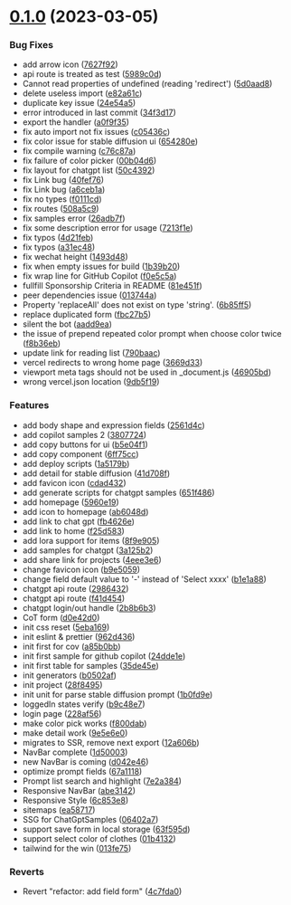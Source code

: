 # [0.1.0](https://github.com/prompt-engineering/click-prompt/compare/28f84954fc74e11619804632ccb68abdabd2df66...v0.1.0) (2023-03-05)

### Bug Fixes

- add arrow icon ([7627f92](https://github.com/prompt-engineering/click-prompt/commit/7627f9213c9b173c1fa6f24bec349ffdb2ae0469))
- api route is treated as test ([5989c0d](https://github.com/prompt-engineering/click-prompt/commit/5989c0dcebd076ff3d46641060f1b46795d0ee19))
- Cannot read properties of undefined (reading 'redirect') ([5d0aad8](https://github.com/prompt-engineering/click-prompt/commit/5d0aad89f5e4a22ec4ab3a8be5860812645735e3))
- delete useless import ([e82a61c](https://github.com/prompt-engineering/click-prompt/commit/e82a61cff3a57bc07eb56f53117c9c7c1b2a7d72))
- duplicate key issue ([24e54a5](https://github.com/prompt-engineering/click-prompt/commit/24e54a51d95740cbd04b3cd7fd01100c71fb8e40))
- error introduced in last commit ([34f3d17](https://github.com/prompt-engineering/click-prompt/commit/34f3d17a8d334e8d33885154934afc92f6cd143e))
- export the handler ([a0f9f35](https://github.com/prompt-engineering/click-prompt/commit/a0f9f35f9a75911fe4211fecf27d76ca5a7f8597))
- fix auto import not fix issues ([c05436c](https://github.com/prompt-engineering/click-prompt/commit/c05436c2a961580d7f9da6a3f6ceedece065196d))
- fix color issue for stable diffusion ui ([654280e](https://github.com/prompt-engineering/click-prompt/commit/654280e2ee568632b77c9bf2a39b6af81fbd3eb1))
- fix compile warning ([c76c87a](https://github.com/prompt-engineering/click-prompt/commit/c76c87a667e5391b05e751af946af6136f1703db))
- fix failure of color picker ([00b04d6](https://github.com/prompt-engineering/click-prompt/commit/00b04d64f9f4d25a75ad53410d6c63133cca64af))
- fix layout for chatgpt list ([50c4392](https://github.com/prompt-engineering/click-prompt/commit/50c4392d42fde1791fcff0f2142033d3528768d7))
- fix Link bug ([40fef76](https://github.com/prompt-engineering/click-prompt/commit/40fef7668b52349ff52e8518f06ca18a7ecbebd7))
- fix Link bug ([a6ceb1a](https://github.com/prompt-engineering/click-prompt/commit/a6ceb1aee6e17ca781839c6d03d1dacc9a28116c))
- fix no types ([f0111cd](https://github.com/prompt-engineering/click-prompt/commit/f0111cd690d9ee4f659aec1df059893b73471248))
- fix routes ([508a5c9](https://github.com/prompt-engineering/click-prompt/commit/508a5c9b0a5cf792f8eb6c955d642f4b13093296))
- fix samples error ([26adb7f](https://github.com/prompt-engineering/click-prompt/commit/26adb7f5de3489e500959379f4868a47f02e80fa))
- fix some description error for usage ([7213f1e](https://github.com/prompt-engineering/click-prompt/commit/7213f1e63e76853742d5de12f0b0cfd429f91fdc))
- fix typos ([4d21feb](https://github.com/prompt-engineering/click-prompt/commit/4d21feb3833d2bf960ae99cbc06710e96af1f3fa))
- fix typos ([a31ec48](https://github.com/prompt-engineering/click-prompt/commit/a31ec48c795d580ce16aa171c918478fe251f0de))
- fix wechat height ([1493d48](https://github.com/prompt-engineering/click-prompt/commit/1493d486afdba9ac06c09aaf0bddebf600c2f19c))
- fix when empty issues for build ([1b39b20](https://github.com/prompt-engineering/click-prompt/commit/1b39b20b99080d04de89e6f79e41151b87053f84))
- fix wrap line for GitHub Copilot ([f0e5c5a](https://github.com/prompt-engineering/click-prompt/commit/f0e5c5acf864434e397b9eba8f8a2499e9a5164c))
- fullfill Sponsorship Criteria in README ([81e451f](https://github.com/prompt-engineering/click-prompt/commit/81e451fc4235af728b077a420ed19e417025e8c9))
- peer dependencies issue ([013744a](https://github.com/prompt-engineering/click-prompt/commit/013744a3985d34d3fd6a221c36d45c9acd566c57))
- Property 'replaceAll' does not exist on type 'string'. ([6b85ff5](https://github.com/prompt-engineering/click-prompt/commit/6b85ff51af02d0d096a3f01dfb25c16c01da1f77))
- replace duplicated form ([fbc27b5](https://github.com/prompt-engineering/click-prompt/commit/fbc27b5764cecbe40b0187d1dbb5fbee7c8ede36))
- silent the bot ([aadd9ea](https://github.com/prompt-engineering/click-prompt/commit/aadd9ea9526df2228b612a0bc76e989d00c3bf76))
- the issue of prepend repeated color prompt when choose color twice ([f8b36eb](https://github.com/prompt-engineering/click-prompt/commit/f8b36eb089ecabe89c583bf6cc1abd540c3ff58d))
- update link for reading list ([790baac](https://github.com/prompt-engineering/click-prompt/commit/790baac7fc210d543de8b82f26bb37c4ceff0484))
- vercel redirects to wrong home page ([3669d33](https://github.com/prompt-engineering/click-prompt/commit/3669d3368bcaa23b0da783f8bdb1050a9d541ab4))
- viewport meta tags should not be used in \_document.js ([46905bd](https://github.com/prompt-engineering/click-prompt/commit/46905bd5117525d3255a96f69c67f20ab7a0798a))
- wrong vercel.json location ([9db5f19](https://github.com/prompt-engineering/click-prompt/commit/9db5f1972b1df62a6ea189d549853e22bca1376e))

### Features

- add body shape and expression fields ([2561d4c](https://github.com/prompt-engineering/click-prompt/commit/2561d4c11147171bb1d6d28804f18c945578ad7f))
- add copilot samples 2 ([3807724](https://github.com/prompt-engineering/click-prompt/commit/38077244a03bb984fea5470d0584cc2d578c39c6))
- add copy buttons for ui ([b5e04f1](https://github.com/prompt-engineering/click-prompt/commit/b5e04f11d7fbe23a6203f4eb15454df5ffd44945))
- add copy component ([6ff75cc](https://github.com/prompt-engineering/click-prompt/commit/6ff75ccb7d851bdada0b6284552387bf5ba848a2))
- add deploy scripts ([1a5179b](https://github.com/prompt-engineering/click-prompt/commit/1a5179b718d3d02483fcf0cc08fac5565dd75d19))
- add detail for stable diffusion ([41d708f](https://github.com/prompt-engineering/click-prompt/commit/41d708faf88f271c5e5d302d80e4a4581f2128b1))
- add favicon icon ([cdad432](https://github.com/prompt-engineering/click-prompt/commit/cdad4329bf7a7ae3e8a32b39cafa2f391256815e))
- add generate scripts for chatgpt samples ([651f486](https://github.com/prompt-engineering/click-prompt/commit/651f4863c3cdd487be67bf568e1a4e4662c17cb6))
- add homepage ([5960e19](https://github.com/prompt-engineering/click-prompt/commit/5960e190e3b67e4affc4f84ad4eb2d7fd2e345d0))
- add icon to homepage ([ab6048d](https://github.com/prompt-engineering/click-prompt/commit/ab6048dbada63ff10dcc3d9e3fbd8607aeacda7c))
- add link to chat gpt ([fb4626e](https://github.com/prompt-engineering/click-prompt/commit/fb4626e62d0eed2da51b9470eeb317670941495c))
- add link to home ([f25d583](https://github.com/prompt-engineering/click-prompt/commit/f25d5837dd45a3af21bea0264325df2c469743fb))
- add lora support for items ([8f9e905](https://github.com/prompt-engineering/click-prompt/commit/8f9e9056cf0b08786c70d37d2c62ab19596c2337))
- add samples for chatgpt ([3a125b2](https://github.com/prompt-engineering/click-prompt/commit/3a125b2c6412ce440fb2960c38078bb486287cd9))
- add share link for projects ([4eee3e6](https://github.com/prompt-engineering/click-prompt/commit/4eee3e633261737c90a7b4c210a1760b93c0d3cf))
- change favicon icon ([b9e5059](https://github.com/prompt-engineering/click-prompt/commit/b9e50596dc96bfa1ddf1e6f21f4651b89f8a3c60))
- change field default value to '-' instead of 'Select xxxx' ([b1e1a88](https://github.com/prompt-engineering/click-prompt/commit/b1e1a88227dca000e2467bf8c6ebda3a1eb070b3))
- chatgpt api route ([2986432](https://github.com/prompt-engineering/click-prompt/commit/298643276547de342a79776261d76ea98c12519e))
- chatgpt api route ([f41d454](https://github.com/prompt-engineering/click-prompt/commit/f41d454ae54994225c6069ada7bc972291688049))
- chatgpt login/out handle ([2b8b6b3](https://github.com/prompt-engineering/click-prompt/commit/2b8b6b325abf6e80ffc3cf5d2c98ed4c17b26a58))
- CoT form ([d0e42d0](https://github.com/prompt-engineering/click-prompt/commit/d0e42d067c082e3ae1ae42efce1f419e8d884356))
- init css reset ([5eba169](https://github.com/prompt-engineering/click-prompt/commit/5eba1697789f531abe3b517ba7d533f0e8bcc79a))
- init eslint & prettier ([962d436](https://github.com/prompt-engineering/click-prompt/commit/962d4361cf8e14bc3e1fccd206e71fd729205310))
- init first for cov ([a85b0bb](https://github.com/prompt-engineering/click-prompt/commit/a85b0bb51896df058acb4e5f4803b3be59b31d81))
- init first sample for github copilot ([24dde1e](https://github.com/prompt-engineering/click-prompt/commit/24dde1ec71c4926276ff0eea3d9f4bb2d3bde5b4))
- init first table for samples ([35de45e](https://github.com/prompt-engineering/click-prompt/commit/35de45e28425b7c94acbbbdf523fa24a381f1ae0))
- init generators ([b0502af](https://github.com/prompt-engineering/click-prompt/commit/b0502afec0e8d359fcf6608869847b6e9c112fef))
- init project ([28f8495](https://github.com/prompt-engineering/click-prompt/commit/28f84954fc74e11619804632ccb68abdabd2df66))
- init unit for parse stable diffusion prompt ([1b0fd9e](https://github.com/prompt-engineering/click-prompt/commit/1b0fd9ebbf3f031fa236da0a422b4f64f1dab9b1))
- loggedIn states verify ([b9c48e7](https://github.com/prompt-engineering/click-prompt/commit/b9c48e77238841901bada4a9f23b8cc75f7660c7))
- login page ([228af56](https://github.com/prompt-engineering/click-prompt/commit/228af565205e4f49383adc21ae45ed7bf68b66af))
- make color pick works ([f800dab](https://github.com/prompt-engineering/click-prompt/commit/f800dabfde5d528c1fef9b474b0bec86ddb322d7))
- make detail work ([9e5e6e0](https://github.com/prompt-engineering/click-prompt/commit/9e5e6e0153b59627ace58958fa9362ef5bf99ad5))
- migrates to SSR, remove next export ([12a606b](https://github.com/prompt-engineering/click-prompt/commit/12a606beba3abf90bd88fd3ca0d40ad3f0b4ad9e))
- NavBar complete ([1d50003](https://github.com/prompt-engineering/click-prompt/commit/1d500032fda59f508f160702aa2d05fb72a3b262))
- new NavBar is coming ([d042e46](https://github.com/prompt-engineering/click-prompt/commit/d042e46fce40307a9ef9a4946c5c87507d542864))
- optimize prompt fields ([67a1118](https://github.com/prompt-engineering/click-prompt/commit/67a111859538732903b45aa451a355122743a378))
- Prompt list search and highlight ([7e2a384](https://github.com/prompt-engineering/click-prompt/commit/7e2a384e496cd87647ca0a27d3e36104a99c465d))
- Responsive NavBar ([abe3142](https://github.com/prompt-engineering/click-prompt/commit/abe3142267ac2ef0e74132776b71f9abbbede0a7))
- Responsive Style ([6c853e8](https://github.com/prompt-engineering/click-prompt/commit/6c853e8c41c56bb086ee77f469e7e041ccefce81))
- sitemaps ([ea58717](https://github.com/prompt-engineering/click-prompt/commit/ea587170b516861f18819b9ab687bf64c22efcf8))
- SSG for ChatGptSamples ([06402a7](https://github.com/prompt-engineering/click-prompt/commit/06402a7ab1311086d5b88406bc0b9ad9d172fa6e))
- support save form in local storage ([63f595d](https://github.com/prompt-engineering/click-prompt/commit/63f595df1a1b5950db4eae648eb5f0f467de5b89))
- support select color of clothes ([01b4132](https://github.com/prompt-engineering/click-prompt/commit/01b4132e43a6808b6467d31fa2e7a306ebe52059))
- tailwind for the win ([013fe75](https://github.com/prompt-engineering/click-prompt/commit/013fe75e07a2f341378c8516489923f90d33079b))

### Reverts

- Revert "refactor: add field form" ([4c7fda0](https://github.com/prompt-engineering/click-prompt/commit/4c7fda07fdd999adbf87c135b8f1a5c0bc420ae9))
